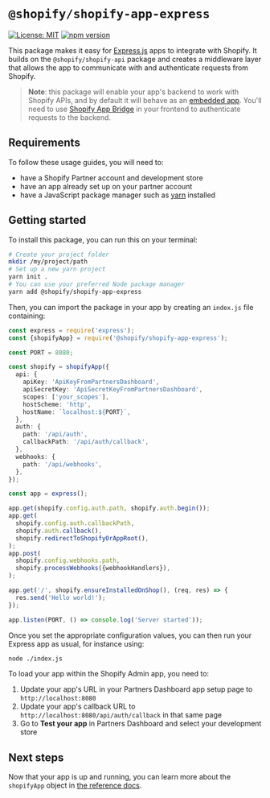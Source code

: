 # `@shopify/shopify-app-express`

<!-- ![Build Status]() -->

[![License: MIT](https://img.shields.io/badge/License-MIT-green.svg)](LICENSE.md)
[![npm version](https://badge.fury.io/js/%40shopify%2Fshopify-app-express.svg)](https://badge.fury.io/js/%40shopify%2Fshopify-app-express)

This package makes it easy for [Express.js](https://expressjs.com/) apps to integrate with Shopify.
It builds on the `@shopify/shopify-api` package and creates a middleware layer that allows the app to communicate with and authenticate requests from Shopify.

> **Note**: this package will enable your app's backend to work with Shopify APIs, and by default it will behave as an [embedded app](https://shopify.dev/docs/apps/auth/oauth/session-tokens). You'll need to use [Shopify App Bridge](https://shopify.dev/docs/apps/tools/app-bridge) in your frontend to authenticate requests to the backend.

## Requirements

To follow these usage guides, you will need to:

- have a Shopify Partner account and development store
- have an app already set up on your partner account
- have a JavaScript package manager such as [yarn](https://yarnpkg.com) installed

## Getting started

To install this package, you can run this on your terminal:

```bash
# Create your project folder
mkdir /my/project/path
# Set up a new yarn project
yarn init .
# You can use your preferred Node package manager
yarn add @shopify/shopify-app-express
```

Then, you can import the package in your app by creating an `index.js` file containing:

```ts
const express = require('express');
const {shopifyApp} = require('@shopify/shopify-app-express');

const PORT = 8080;

const shopify = shopifyApp({
  api: {
    apiKey: 'ApiKeyFromPartnersDashboard',
    apiSecretKey: 'ApiSecretKeyFromPartnersDashboard',
    scopes: ['your_scopes'],
    hostScheme: 'http',
    hostName: `localhost:${PORT}`,
  },
  auth: {
    path: '/api/auth',
    callbackPath: '/api/auth/callback',
  },
  webhooks: {
    path: '/api/webhooks',
  },
});

const app = express();

app.get(shopify.config.auth.path, shopify.auth.begin());
app.get(
  shopify.config.auth.callbackPath,
  shopify.auth.callback(),
  shopify.redirectToShopifyOrAppRoot(),
);
app.post(
  shopify.config.webhooks.path,
  shopify.processWebhooks({webhookHandlers}),
);

app.get('/', shopify.ensureInstalledOnShop(), (req, res) => {
  res.send('Hello world!');
});

app.listen(PORT, () => console.log('Server started'));
```

Once you set the appropriate configuration values, you can then run your Express app as usual, for instance using:

```bash
node ./index.js
```

To load your app within the Shopify Admin app, you need to:

1. Update your app's URL in your Partners Dashboard app setup page to `http://localhost:8080`
1. Update your app's callback URL to `http://localhost:8080/api/auth/callback` in that same page
1. Go to **Test your app** in Partners Dashboard and select your development store

## Next steps

Now that your app is up and running, you can learn more about the `shopifyApp` object in [the reference docs](./docs/reference/shopifyApp.md).
